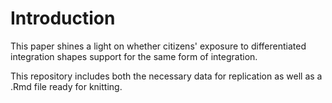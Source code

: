 # Introduction

This paper shines a light on whether citizens' exposure to differentiated integration shapes support for the same form of integration. 

This repository includes both the necessary data for replication as well as a .Rmd file ready for knitting. 